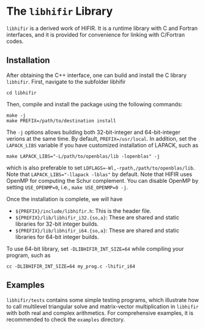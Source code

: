 # The `libhifir` Library #

`libhifir` is a derived work of HIFIR. It is a runtime library with C and Fortran interfaces, and it is provided for convenience for linking with C/Fortran codes.

## Installation ##

After obtaining the C++ interface, one can build and install the C library `libhifir`. First, navigate to the subfolder libhifir

```console
cd libhifir
```

Then, compile and install the package using the following commands:

```console
make -j
make PREFIX=/path/to/destination install
```

The `-j` options allows building both 32-bit-integer
and 64-bit-integer verions at the same time. By default, `PREFIX=/usr/local`. In addition, set the `LAPACK_LIBS` variable if you have customized installation of LAPACK, such as 
```console
make LAPACK_LIBS="-L/path/to/openblas/lib -lopenblas" -j
```
which is also preferable to set `LDFLAGS=-Wl,-rpath,/path/to/openblas/lib`. Note that `LAPACK_LIBS="-llapack -lblas"` by default.
Note that HIFIR uses OpenMP for computing the Schur complement. You can
disable OpenMP by setting `USE_OPENMP=0`, i.e., `make USE_OPENMP=0 -j`.

Once the installation is complete, we will have

- `${PREFIX}/include/libhifir.h`: This is the header file.
- `${PREFIX}/lib/libhifir_i32.{so,a}`: These are shared and static libraries for 32-bit integer builds.
- `${PREFIX}/lib/libhifir_i64.{so,a}`: These are shared and static libraries for 64-bit integer builds.

To use 64-bit library, set `-DLIBHIFIR_INT_SIZE=64` while compiling your program, 
such as 
```console
cc -DLIBHIFIR_INT_SIZE=64 my_prog.c -lhifir_i64
```

## Examples ##

`libhifir/tests` contains some simple testing programs, which illustrate how to call multilevel triangular solve and matrix-vector multiplication in `libhifir` with both real and complex arithmetics. For comprehensive examples, it is recommended to check the `examples` directory.

